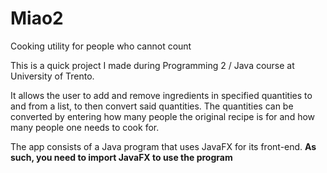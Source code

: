# Miao2
Cooking utility for people who cannot count

This is a quick project I made during Programming 2 / Java course at University of Trento.

It allows the user to add and remove ingredients in specified quantities to and from a list, to then convert said quantities. The quantities can be converted by entering how many people the original recipe is for and how many people one needs to cook for.

The app consists of a Java program that uses JavaFX for its front-end. **As such, you need to import JavaFX to use the program**
